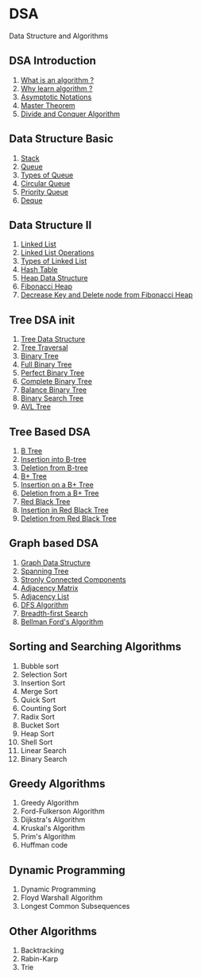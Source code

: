# DSA
Data Structure and Algorithms

## DSA Introduction

1. [What is an algorithm ?]()
2. [Why learn algorithm ?]()
3. [Asymptotic Notations]()
4. [Master Theorem]()
5. [Divide and Conquer Algorithm]()

## Data Structure Basic

1. [Stack]()
2. [Queue]()
3. [Types of Queue]()
4. [Circular Queue]()
5. [Priority Queue]()
6. [Deque]()

## Data Structure II

1. [Linked List]()
2. [Linked List Operations]()
3. [Types of Linked List]()
4. [Hash Table]()
5. [Heap Data Structure]()
6. [Fibonacci Heap]()
7. [Decrease Key and Delete node from Fibonacci Heap]()

## Tree DSA init

1. [Tree Data Structure]()
2. [Tree Traversal]()
3. [Binary Tree]()
4. [Full Binary Tree]()
5. [Perfect Binary Tree]()
6. [Complete Binary Tree]()
7. [Balance Binary Tree]()
8. [Binary Search Tree]() 
9. [AVL Tree]()

## Tree Based DSA

1. [B Tree]()
2. [Insertion into B-tree]()
3. [Deletion from B-tree]()
4. [B+ Tree]()
5. [Insertion on a B+ Tree]()
6. [Deletion from a B+ Tree]()
7. [Red Black Tree]()
8. [Insertion in Red Black Tree]()
9. [Deletion from Red Black Tree]()

## Graph based DSA

1. [Graph Data Structure]()
2. [Spanning Tree]()
3. [Stronly Connected Components]()
4. [Adjacency Matrix]()
5. [Adjacency List]()
6. [DFS Algorithm]()
7. [Breadth-first Search]()
8. [Bellman Ford's Algorithm]()

## Sorting and Searching Algorithms

1. Bubble sort
2. Selection Sort
3. Insertion Sort
4. Merge Sort
5. Quick Sort
6. Counting Sort
7. Radix Sort
8. Bucket Sort
9. Heap Sort
10. Shell Sort
11. Linear Search
12. Binary Search

## Greedy Algorithms

1. Greedy Algorithm
2. Ford-Fulkerson Algorithm
3. Dijkstra's Algorithm
4. Kruskal's Algorithm
5. Prim's Algorithm
6. Huffman code

## Dynamic Programming

1. Dynamic Programming
2. Floyd Warshall Algorithm
3. Longest Common Subsequences

## Other Algorithms

1. Backtracking 
2. Rabin-Karp
3. Trie


